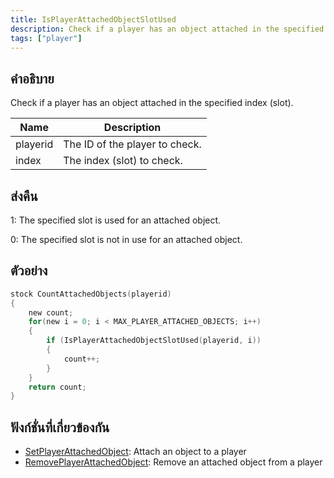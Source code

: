 ```yaml
---
title: IsPlayerAttachedObjectSlotUsed
description: Check if a player has an object attached in the specified index (slot).
tags: ["player"]
---
```


## คำอธิบาย

Check if a player has an object attached in the specified index (slot).

| Name     | Description                    |
| -------- | ------------------------------ |
| playerid | The ID of the player to check. |
| index    | The index (slot) to check.     |

## ส่งคืน

1: The specified slot is used for an attached object.

0: The specified slot is not in use for an attached object.

## ตัวอย่าง

```c
stock CountAttachedObjects(playerid)
{
    new count;
    for(new i = 0; i < MAX_PLAYER_ATTACHED_OBJECTS; i++)
    {
        if (IsPlayerAttachedObjectSlotUsed(playerid, i))
        {
            count++;
        }
    }
    return count;
}
```

## ฟังก์ชั่นที่เกี่ยวข้องกัน

- [SetPlayerAttachedObject](../../scripting/functions/SetPlayerAttachedObject.md): Attach an object to a player
- [RemovePlayerAttachedObject](../../scripting/functions/RemovePlayerAttachedObject.md): Remove an attached object from a player
